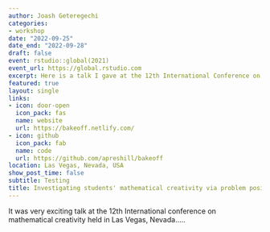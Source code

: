 ```yaml
---
author: Joash Geteregechi
categories:
- workshop
date: "2022-09-25"
date_end: "2022-09-28"
draft: false
event: rstudio::global(2021)
event_url: https://global.rstudio.com
excerpt: Here is a talk I gave at the 12th International Conference on Creativity in Mathematics.
featured: true
layout: single
links:
- icon: door-open
  icon_pack: fas
  name: website
  url: https://bakeoff.netlify.com/
- icon: github
  icon_pack: fab
  name: code
  url: https://github.com/apreshill/bakeoff
location: Las Vegas, Nevada, USA
show_post_time: false
subtitle: Testing
title: Investigating students' mathematical creativity via problem posing
---
```


It was very exciting talk at the 12th International conference on mathematical creativity held in Las Vegas, Nevada.....  